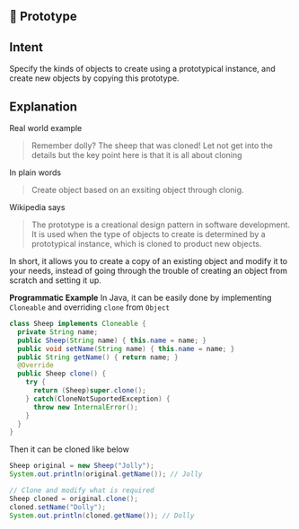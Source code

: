 🐑 Prototype
--------------

## Intent
Specify the kinds of objects to create using a prototypical instance,
and create new objects by copying this prototype.

## Explanation
Real world example
> Remember dolly? The sheep that was cloned!
> Let not get into the details but the key point here
> is that it is all about cloning 

In plain words

> Create object based on an exsiting object through clonig.

Wikipedia says

> The prototype is a creational design pattern in software development.
> It is used when the type of objects to create is determined by a prototypical instance,
> which is cloned to product new objects.

In short, it allows you to create a copy of an existing object and modify it to your needs,
instead of going through the trouble of creating an object from scratch and setting it up.

**Programmatic Example**
In Java, it can be easily done by implementing `Cloneable` and overriding `clone` from `Object`

```java
class Sheep implements Cloneable {
  private String name;
  public Sheep(String name) { this.name = name; }
  public void setName(String name) { this.name = name; }
  public String getName() { return name; }
  @Override
  public Sheep clone() {
    try {
      return (Sheep)super.clone();
    } catch(CloneNotSuportedException) {
      throw new InternalError();
    }
  }
}
```

Then it can be cloned like below

```java
Sheep original = new Sheep("Jolly");
System.out.println(original.getName()); // Jolly

// Clone and modify what is required
Sheep cloned = original.clone();
cloned.setName("Dolly");
System.out.println(cloned.getName()); // Dolly
```


